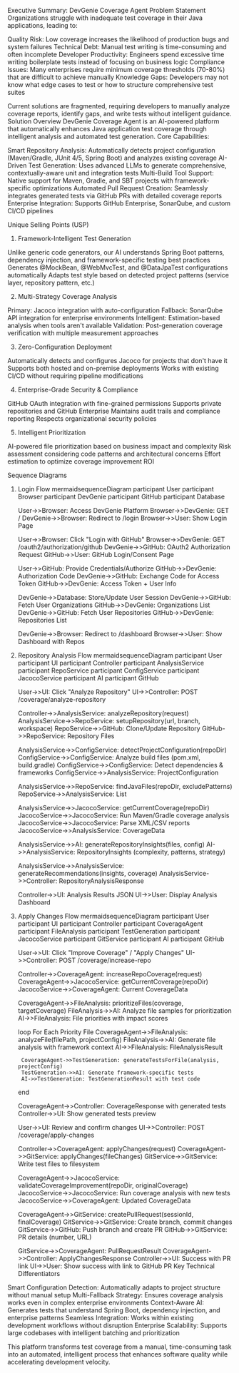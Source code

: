 Executive Summary: DevGenie Coverage Agent
Problem Statement
Organizations struggle with inadequate test coverage in their Java applications, leading to:

Quality Risk: Low coverage increases the likelihood of production bugs and system failures
Technical Debt: Manual test writing is time-consuming and often incomplete
Developer Productivity: Engineers spend excessive time writing boilerplate tests instead of focusing on business logic
Compliance Issues: Many enterprises require minimum coverage thresholds (70-80%) that are difficult to achieve manually
Knowledge Gaps: Developers may not know what edge cases to test or how to structure comprehensive test suites

Current solutions are fragmented, requiring developers to manually analyze coverage reports, identify gaps, and write tests without intelligent guidance.
Solution Overview
DevGenie Coverage Agent is an AI-powered platform that automatically enhances Java application test coverage through intelligent analysis and automated test generation.
Core Capabilities:

Smart Repository Analysis: Automatically detects project configuration (Maven/Gradle, JUnit 4/5, Spring Boot) and analyzes existing coverage
AI-Driven Test Generation: Uses advanced LLMs to generate comprehensive, contextually-aware unit and integration tests
Multi-Build Tool Support: Native support for Maven, Gradle, and SBT projects with framework-specific optimizations
Automated Pull Request Creation: Seamlessly integrates generated tests via GitHub PRs with detailed coverage reports
Enterprise Integration: Supports GitHub Enterprise, SonarQube, and custom CI/CD pipelines

Unique Selling Points (USP)
1. Framework-Intelligent Test Generation

Unlike generic code generators, our AI understands Spring Boot patterns, dependency injection, and framework-specific testing best practices
Generates @MockBean, @WebMvcTest, and @DataJpaTest configurations automatically
Adapts test style based on detected project patterns (service layer, repository pattern, etc.)

2. Multi-Strategy Coverage Analysis

Primary: Jacoco integration with auto-configuration
Fallback: SonarQube API integration for enterprise environments
Intelligent: Estimation-based analysis when tools aren't available
Validation: Post-generation coverage verification with multiple measurement approaches

3. Zero-Configuration Deployment

Automatically detects and configures Jacoco for projects that don't have it
Supports both hosted and on-premise deployments
Works with existing CI/CD without requiring pipeline modifications

4. Enterprise-Grade Security & Compliance

GitHub OAuth integration with fine-grained permissions
Supports private repositories and GitHub Enterprise
Maintains audit trails and compliance reporting
Respects organizational security policies

5. Intelligent Prioritization

AI-powered file prioritization based on business impact and complexity
Risk assessment considering code patterns and architectural concerns
Effort estimation to optimize coverage improvement ROI

Sequence Diagrams
1. Login Flow
   mermaidsequenceDiagram
   participant User
   participant Browser
   participant DevGenie
   participant GitHub
   participant Database

   User->>Browser: Access DevGenie Platform
   Browser->>DevGenie: GET /
   DevGenie->>Browser: Redirect to /login
   Browser->>User: Show Login Page

   User->>Browser: Click "Login with GitHub"
   Browser->>DevGenie: GET /oauth2/authorization/github
   DevGenie->>GitHub: OAuth2 Authorization Request
   GitHub->>User: GitHub Login/Consent Page

   User->>GitHub: Provide Credentials/Authorize
   GitHub->>DevGenie: Authorization Code
   DevGenie->>GitHub: Exchange Code for Access Token
   GitHub->>DevGenie: Access Token + User Info

   DevGenie->>Database: Store/Update User Session
   DevGenie->>GitHub: Fetch User Organizations
   GitHub->>DevGenie: Organizations List
   DevGenie->>GitHub: Fetch User Repositories
   GitHub->>DevGenie: Repositories List

   DevGenie->>Browser: Redirect to /dashboard
   Browser->>User: Show Dashboard with Repos
2. Repository Analysis Flow
   mermaidsequenceDiagram
   participant User
   participant UI
   participant Controller
   participant AnalysisService
   participant RepoService
   participant ConfigService
   participant JacocoService
   participant AI
   participant GitHub

   User->>UI: Click "Analyze Repository"
   UI->>Controller: POST /coverage/analyze-repository

   Controller->>AnalysisService: analyzeRepository(request)
   AnalysisService->>RepoService: setupRepository(url, branch, workspace)
   RepoService->>GitHub: Clone/Update Repository
   GitHub->>RepoService: Repository Files

   AnalysisService->>ConfigService: detectProjectConfiguration(repoDir)
   ConfigService->>ConfigService: Analyze build files (pom.xml, build.gradle)
   ConfigService->>ConfigService: Detect dependencies & frameworks
   ConfigService->>AnalysisService: ProjectConfiguration

   AnalysisService->>RepoService: findJavaFiles(repoDir, excludePatterns)
   RepoService->>AnalysisService: List<JavaFiles>

   AnalysisService->>JacocoService: getCurrentCoverage(repoDir)
   JacocoService->>JacocoService: Run Maven/Gradle coverage analysis
   JacocoService->>JacocoService: Parse XML/CSV reports
   JacocoService->>AnalysisService: CoverageData

   AnalysisService->>AI: generateRepositoryInsights(files, config)
   AI->>AnalysisService: RepositoryInsights (complexity, patterns, strategy)

   AnalysisService->>AnalysisService: generateRecommendations(insights, coverage)
   AnalysisService->>Controller: RepositoryAnalysisResponse

   Controller->>UI: Analysis Results JSON
   UI->>User: Display Analysis Dashboard
3. Apply Changes Flow
   mermaidsequenceDiagram
   participant User
   participant UI
   participant Controller
   participant CoverageAgent
   participant FileAnalysis
   participant TestGeneration
   participant JacocoService
   participant GitService
   participant AI
   participant GitHub

   User->>UI: Click "Improve Coverage" / "Apply Changes"
   UI->>Controller: POST /coverage/increase-repo

   Controller->>CoverageAgent: increaseRepoCoverage(request)
   CoverageAgent->>JacocoService: getCurrentCoverage(repoDir)
   JacocoService->>CoverageAgent: Current CoverageData

   CoverageAgent->>FileAnalysis: prioritizeFiles(coverage, targetCoverage)
   FileAnalysis->>AI: Analyze file samples for prioritization
   AI->>FileAnalysis: File priorities with impact scores

   loop For Each Priority File
   CoverageAgent->>FileAnalysis: analyzeFile(filePath, projectConfig)
   FileAnalysis->>AI: Generate file analysis with framework context
   AI->>FileAnalysis: FileAnalysisResult

        CoverageAgent->>TestGeneration: generateTestsForFile(analysis, projectConfig)
        TestGeneration->>AI: Generate framework-specific tests
        AI->>TestGeneration: TestGenerationResult with test code
   end

   CoverageAgent->>Controller: CoverageResponse with generated tests
   Controller->>UI: Show generated tests preview

   User->>UI: Review and confirm changes
   UI->>Controller: POST /coverage/apply-changes

   Controller->>CoverageAgent: applyChanges(request)
   CoverageAgent->>GitService: applyChanges(fileChanges)
   GitService->>GitService: Write test files to filesystem

   CoverageAgent->>JacocoService: validateCoverageImprovement(repoDir, originalCoverage)
   JacocoService->>JacocoService: Run coverage analysis with new tests
   JacocoService->>CoverageAgent: Updated CoverageData

   CoverageAgent->>GitService: createPullRequest(sessionId, finalCoverage)
   GitService->>GitService: Create branch, commit changes
   GitService->>GitHub: Push branch and create PR
   GitHub->>GitService: PR details (number, URL)

   GitService->>CoverageAgent: PullRequestResult
   CoverageAgent->>Controller: ApplyChangesResponse
   Controller->>UI: Success with PR link
   UI->>User: Show success with link to GitHub PR
   Key Technical Differentiators

Smart Configuration Detection: Automatically adapts to project structure without manual setup
Multi-Fallback Strategy: Ensures coverage analysis works even in complex enterprise environments
Context-Aware AI: Generates tests that understand Spring Boot, dependency injection, and enterprise patterns
Seamless Integration: Works within existing development workflows without disruption
Enterprise Scalability: Supports large codebases with intelligent batching and prioritization

This platform transforms test coverage from a manual, time-consuming task into an automated, intelligent process that enhances software quality while accelerating development velocity.